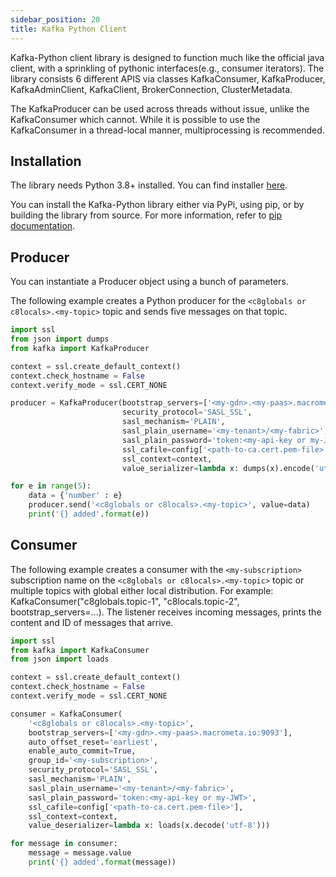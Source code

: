 ```yaml
---
sidebar_position: 20
title: Kafka Python Client
---
```


Kafka-Python client library is designed to function much like the official java client, with a sprinkling of pythonic interfaces(e.g., consumer iterators). The library consists 6 different APIS via classes KafkaConsumer, KafkaProducer, KafkaAdminClient, KafkaClient, BrokerConnection, ClusterMetadata.

The KafkaProducer can be used across threads without issue, unlike the KafkaConsumer which cannot. While it is possible to use the KafkaConsumer in a thread-local manner, multiprocessing is recommended.

## Installation

The library needs Python 3.8+ installed. You can find installer [here](https://www.python.org/downloads/).

You can install the Kafka-Python library either via PyPi, using pip, or by building the library from source. For more information, refer to [pip documentation](https://pip.pypa.io/en/stable/installation/).

## Producer

You can instantiate a Producer object using a bunch of parameters.

The following example creates a Python producer for the `<c8globals or c8locals>.<my-topic>` topic and sends five messages on that topic.

```python
import ssl
from json import dumps
from kafka import KafkaProducer

context = ssl.create_default_context()
context.check_hostname = False
context.verify_mode = ssl.CERT_NONE

producer = KafkaProducer(bootstrap_servers=['<my-gdn>.<my-paas>.macrometa.io:9093'],
                         security_protocol='SASL_SSL',
                         sasl_mechanism='PLAIN',
                         sasl_plain_username='<my-tenant>/<my-fabric>',
                         sasl_plain_password='token:<my-api-key or my-JWT>',
                         ssl_cafile=config['<path-to-ca.cert.pem-file>'],
                         ssl_context=context,
                         value_serializer=lambda x: dumps(x).encode('utf-8'))

for e in range(5):
    data = {'number' : e}
    producer.send('<c8globals or c8locals>.<my-topic>', value=data)
    print('{} added'.format(e))
```

## Consumer

The following example creates a consumer with the `<my-subscription>` subscription name on the `<c8globals or c8locals>.<my-topic>` topic or multiple topics with global either local distribution. For example: KafkaConsumer("c8globals.topic-1", "c8locals.topic-2", bootstrap_servers=...). The listener receives incoming messages, prints the content and ID of messages that arrive.

```python
import ssl
from kafka import KafkaConsumer
from json import loads

context = ssl.create_default_context()
context.check_hostname = False
context.verify_mode = ssl.CERT_NONE

consumer = KafkaConsumer(
    '<c8globals or c8locals>.<my-topic>',
    bootstrap_servers=['<my-gdn>.<my-paas>.macrometa.io:9093'],
    auto_offset_reset='earliest',
    enable_auto_commit=True,
    group_id='<my-subscription>',
    security_protocol='SASL_SSL',
    sasl_mechanism='PLAIN',
    sasl_plain_username='<my-tenant>/<my-fabric>',
    sasl_plain_password='token:<my-api-key or my-JWT>',
    ssl_cafile=config['<path-to-ca.cert.pem-file>'],
    ssl_context=context,
    value_deserializer=lambda x: loads(x.decode('utf-8')))

for message in consumer:
    message = message.value
    print('{} added'.format(message))
```
